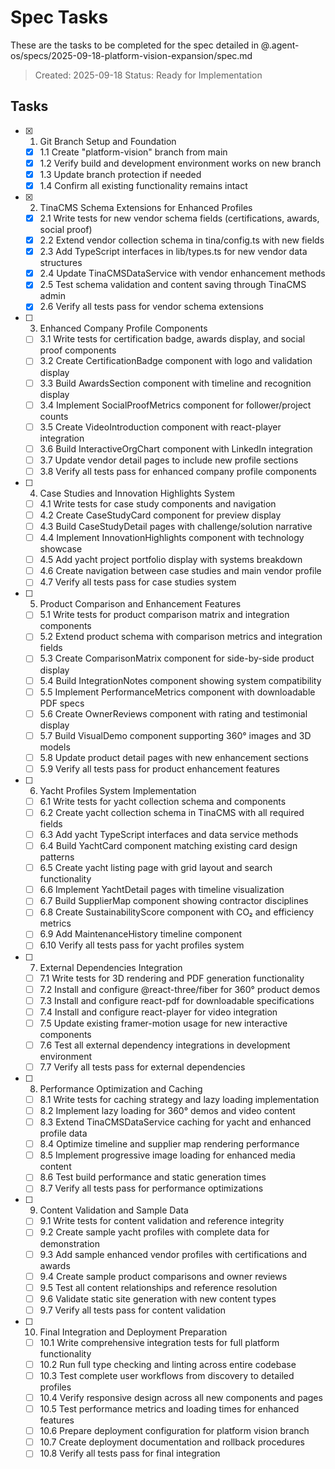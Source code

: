 # Spec Tasks

These are the tasks to be completed for the spec detailed in @.agent-os/specs/2025-09-18-platform-vision-expansion/spec.md

> Created: 2025-09-18
> Status: Ready for Implementation

## Tasks

- [x] 1. Git Branch Setup and Foundation
  - [x] 1.1 Create "platform-vision" branch from main
  - [x] 1.2 Verify build and development environment works on new branch
  - [x] 1.3 Update branch protection if needed
  - [x] 1.4 Confirm all existing functionality remains intact

- [x] 2. TinaCMS Schema Extensions for Enhanced Profiles
  - [x] 2.1 Write tests for new vendor schema fields (certifications, awards, social proof)
  - [x] 2.2 Extend vendor collection schema in tina/config.ts with new fields
  - [x] 2.3 Add TypeScript interfaces in lib/types.ts for new vendor data structures
  - [x] 2.4 Update TinaCMSDataService with vendor enhancement methods
  - [x] 2.5 Test schema validation and content saving through TinaCMS admin
  - [x] 2.6 Verify all tests pass for vendor schema extensions

- [ ] 3. Enhanced Company Profile Components
  - [ ] 3.1 Write tests for certification badge, awards display, and social proof components
  - [ ] 3.2 Create CertificationBadge component with logo and validation display
  - [ ] 3.3 Build AwardsSection component with timeline and recognition display
  - [ ] 3.4 Implement SocialProofMetrics component for follower/project counts
  - [ ] 3.5 Create VideoIntroduction component with react-player integration
  - [ ] 3.6 Build InteractiveOrgChart component with LinkedIn integration
  - [ ] 3.7 Update vendor detail pages to include new profile sections
  - [ ] 3.8 Verify all tests pass for enhanced company profile components

- [ ] 4. Case Studies and Innovation Highlights System
  - [ ] 4.1 Write tests for case study components and navigation
  - [ ] 4.2 Create CaseStudyCard component for preview display
  - [ ] 4.3 Build CaseStudyDetail pages with challenge/solution narrative
  - [ ] 4.4 Implement InnovationHighlights component with technology showcase
  - [ ] 4.5 Add yacht project portfolio display with systems breakdown
  - [ ] 4.6 Create navigation between case studies and main vendor profile
  - [ ] 4.7 Verify all tests pass for case studies system

- [ ] 5. Product Comparison and Enhancement Features
  - [ ] 5.1 Write tests for product comparison matrix and integration components
  - [ ] 5.2 Extend product schema with comparison metrics and integration fields
  - [ ] 5.3 Create ComparisonMatrix component for side-by-side product display
  - [ ] 5.4 Build IntegrationNotes component showing system compatibility
  - [ ] 5.5 Implement PerformanceMetrics component with downloadable PDF specs
  - [ ] 5.6 Create OwnerReviews component with rating and testimonial display
  - [ ] 5.7 Build VisualDemo component supporting 360° images and 3D models
  - [ ] 5.8 Update product detail pages with new enhancement sections
  - [ ] 5.9 Verify all tests pass for product enhancement features

- [ ] 6. Yacht Profiles System Implementation
  - [ ] 6.1 Write tests for yacht collection schema and components
  - [ ] 6.2 Create yacht collection schema in TinaCMS with all required fields
  - [ ] 6.3 Add yacht TypeScript interfaces and data service methods
  - [ ] 6.4 Build YachtCard component matching existing card design patterns
  - [ ] 6.5 Create yacht listing page with grid layout and search functionality
  - [ ] 6.6 Implement YachtDetail pages with timeline visualization
  - [ ] 6.7 Build SupplierMap component showing contractor disciplines
  - [ ] 6.8 Create SustainabilityScore component with CO₂ and efficiency metrics
  - [ ] 6.9 Add MaintenanceHistory timeline component
  - [ ] 6.10 Verify all tests pass for yacht profiles system

- [ ] 7. External Dependencies Integration
  - [ ] 7.1 Write tests for 3D rendering and PDF generation functionality
  - [ ] 7.2 Install and configure @react-three/fiber for 360° product demos
  - [ ] 7.3 Install and configure react-pdf for downloadable specifications
  - [ ] 7.4 Install and configure react-player for video integration
  - [ ] 7.5 Update existing framer-motion usage for new interactive components
  - [ ] 7.6 Test all external dependency integrations in development environment
  - [ ] 7.7 Verify all tests pass for external dependencies

- [ ] 8. Performance Optimization and Caching
  - [ ] 8.1 Write tests for caching strategy and lazy loading implementation
  - [ ] 8.2 Implement lazy loading for 360° demos and video content
  - [ ] 8.3 Extend TinaCMSDataService caching for yacht and enhanced profile data
  - [ ] 8.4 Optimize timeline and supplier map rendering performance
  - [ ] 8.5 Implement progressive image loading for enhanced media content
  - [ ] 8.6 Test build performance and static generation times
  - [ ] 8.7 Verify all tests pass for performance optimizations

- [ ] 9. Content Validation and Sample Data
  - [ ] 9.1 Write tests for content validation and reference integrity
  - [ ] 9.2 Create sample yacht profiles with complete data for demonstration
  - [ ] 9.3 Add sample enhanced vendor profiles with certifications and awards
  - [ ] 9.4 Create sample product comparisons and owner reviews
  - [ ] 9.5 Test all content relationships and reference resolution
  - [ ] 9.6 Validate static site generation with new content types
  - [ ] 9.7 Verify all tests pass for content validation

- [ ] 10. Final Integration and Deployment Preparation
  - [ ] 10.1 Write comprehensive integration tests for full platform functionality
  - [ ] 10.2 Run full type checking and linting across entire codebase
  - [ ] 10.3 Test complete user workflows from discovery to detailed profiles
  - [ ] 10.4 Verify responsive design across all new components and pages
  - [ ] 10.5 Test performance metrics and loading times for enhanced features
  - [ ] 10.6 Prepare deployment configuration for platform vision branch
  - [ ] 10.7 Create deployment documentation and rollback procedures
  - [ ] 10.8 Verify all tests pass for final integration